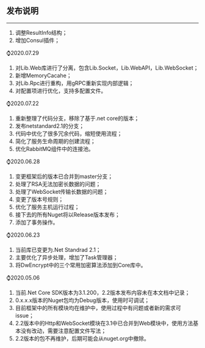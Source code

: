 ## 发布说明

---

1. 调整ResultInfo结构；
2. 增加Consul插件；

⌚️2020.07.29

1. 对Lib.Web库进行了分离，包含Lib.Socket，Lib.WebAPI，Lib.WebSocket；
2. 新增MemoryCacahe；
3. 对Lib.Rpc进行重构，用gRPC重新实现内部逻辑；
4. 对配置项进行优化，支持多配置文件。

⌚️2020.07.22

1. 重新整理了代码分支，移除了基于.net core的版本；
2. 发布netstandard2.1的分支；
3. 代码中优化了很多冗余代码，缩短使用流程；
4. 简化了服务生命周期的创建流程；
5. 优化RabbitMQ组件中的连接池。

⌚️2020.06.28

1. 变更框架后的版本已合并到master分支；
2. 处理了RSA无法加密长数据的问题；
3. 处理了WebSocket传输长数据的问题；
4. 变更了版本号规则；
5. 优化了服务主机运行过程；
6. 接下去的所有Nuget将以Release版本发布；
7. 添加了事务操作。

⌚️2020.06.23

1. 当前库已变更为.Net Standrad 2.1；
2. 主要优化了异步处理，增加了Task管理器；
3. 将DwEncrypt中的三个常用加密算法添加到Core库中。

⌚️2020.05.06

1. 当前.Net Core SDK版本为3.1.200，2.2版本发布内容未在本文档中记录；
2. 0.x.x.x版本的Nuget包均为Debug版本，使用时可调试；
3. 目前框架中的所有模块均在维护中，使用过程中有问题或者新的需求可issue；
4. 2.2版本中的Http和WebSocket模块在3.1中已合并到Web模块中，使用方法基本没有改动，需要注意配置文件写法；
5. 2.2版本的包不再维护，后期可能会从nuget.org中撤除。